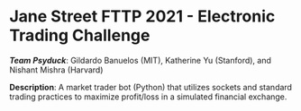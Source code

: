 # **Jane Street FTTP 2021 - Electronic Trading Challenge**

***Team Psyduck***: Gildardo Banuelos (MIT), Katherine Yu (Stanford), and Nishant Mishra (Harvard)

**Description**: A market trader bot (Python) that utilizes sockets and standard trading practices to maximize profit/loss in a simulated financial exchange.
